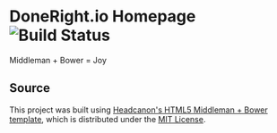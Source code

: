 # DoneRight.io Homepage ![Build Status](https://img.shields.io/codeship/c5e79d60-8e02-0132-a614-76956cc2de79.svg?style=flat-square)

Middleman + Bower = Joy

## Source
This project was built using [Headcanon's HTML5 Middleman + Bower template](https://github.com/headcanon/middleman-bower-template), which is distributed under the [MIT License](https://github.com/donerightio/doneright.io/blob/master/LICENSE.md).
